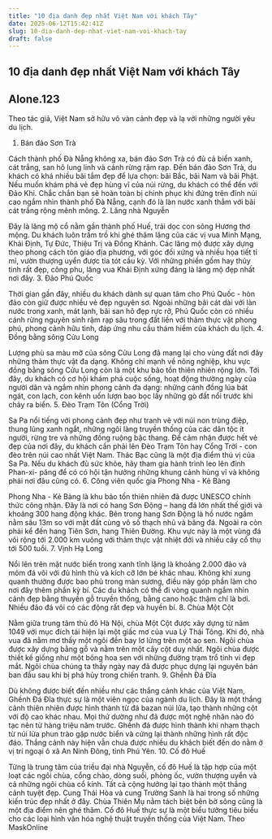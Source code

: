```yaml
---
title: "10 địa danh đẹp nhất Việt Nam với khách Tây"
date: 2025-06-12T15:42:41Z
slug: 10-dia-danh-dep-nhat-viet-nam-voi-khach-tay
draft: false
---
```


## 10 địa danh đẹp nhất Việt Nam với khách Tây

## Alone.123

Theo tác giả, Việt Nam sở hữu vô vàn cảnh đẹp và lạ với những người yêu du lịch.

 
1. Bán đảo Sơn Trà

Cách thành phố Đà Nẵng không xa, bán đảo Sơn Trà có đủ cả biển xanh, cát trắng, san hô lung linh và cánh rừng rậm rạp. Đến bán đảo Sơn Trà, du khách có khá nhiều bãi tắm đẹp để lựa chọn: bãi Bắc, bãi Nam và bãi Phật.
Nếu muốn khám phá vẻ đẹp hùng vĩ của núi rừng, du khách có thể đến với Đảo Khỉ. Chắc chắn bạn sẽ hoàn toàn bị chinh phục khi đứng trên đỉnh núi cao ngắm nhìn thành phố Đà Nẵng, cạnh đó là làn nước xanh thẳm với bãi cát trắng rộng mênh mông.
2. Lăng nhà Nguyễn

Đây là lăng mộ cổ nằm gần thành phố Huế, trải dọc con sông Hương thơ mộng. Du khách luôn trầm trồ khi ghé thăm lăng của các vị vua Minh Mạng, Khải Định, Tự Đức, Thiệu Trị và Đồng Khánh.
Các lăng mộ được xây dựng theo phong cách tôn giáo địa phương, với góc đối xứng và nhiều họa tiết tỉ mỉ, vườn thượng uyển được tỉa tót cầu kỳ. Với những phiến gốm hay thủy tinh rất đẹp, công phu, lăng vua Khải Định xứng đáng là lăng mộ đẹp nhất nơi đây.
3. Đảo Phú Quốc

 
Thời gian gần đây, nhiều du khách dành sự quan tâm cho Phú Quốc - hòn đảo còn giữ được nhiều vẻ đẹp nguyên sơ. Ngoài những bãi cát dài với làn nước trong xanh, mát lạnh, bãi san hô đẹp rực rỡ, Phú Quốc còn có nhiều cánh rừng nguyên sinh rậm rạp sâu trong đất liền với thảm thực vật phong phú, phong cảnh hữu tình, đáp ứng nhu cầu thám hiểm của khách du lịch.
4. Đồng bằng sông Cửu Long

Lượng phù sa màu mỡ của sông Cửu Long đã mang lại cho vùng đất nơi đây những thảm thực vật đa dạng. Không chỉ mạnh về nông nghiệp, khu vực đồng bằng sông Cửu Long còn là một khu bảo tồn thiên nhiên rộng lớn.
Tới đây, du khách có cơ hội khám phá cuộc sống, hoạt động thường ngày của người dân và ngắm nhìn phong cảnh đa dạng: những cánh đồng lúa bát ngát, con lạch, con kênh uốn lượn bao bọc lấy những gò đất nổi trước khi chảy ra biển.
5. Đèo Trạm Tôn (Cổng Trời)

Sa Pa nổi tiếng với phong cảnh đẹp như tranh vẽ với núi non trùng điệp, thung lũng xanh ngắt, những ngôi làng truyền thống của các dân tộc ít người, rừng tre và những đồng ruộng bậc thang. Để cảm nhận được hết vẻ đẹp của nơi đây, du khách cần phải lên Đèo Trạm Tôn hay Cổng Trời - con đèo trên núi cao nhất Việt Nam.
Thác Bạc cũng là một địa điểm thú vị của Sa Pa. Nếu du khách đủ sức khỏe, hãy tham gia hành trình leo lên đỉnh Phan-xi- păng để có có hội tận hưởng những khung cảnh hùng vĩ và không phải nơi đâu cũng có.
6. Công viên quốc gia Phong Nha - Kẻ Bàng

Phong Nha - Kẻ Bàng là khu bảo tồn thiên nhiên đã được UNESCO chính thức công nhận. Đây là nơi có hang Sơn Động – hang đá lớn nhất thế giới và khoảng 300 hang động khác. Bên trong hang Sơn Động là hồ nước ngầm nằm sâu 13m so với mặt đất cùng vô số thạch nhũ và băng đá.
Ngoài ra còn phải kể đến hang Tiên Sơn, hang Thiên Đường. Khu vực này là một vùng đá vôi rộng tới 2.000 km vuông với thảm thực vật nhiệt đới và nhiều cây cổ thụ tới 500 tuổi.
7. Vịnh Hạ Long

Nổi lên trên mặt nước biển trong xanh tĩnh lặng là khoảng 2.000 đảo và mỏm đá vôi với đủ hình thù và kích cỡ lớn bé khác nhau. Không khí xung quanh thường được bao phủ trong màn sương, điều này góp phần làm cho nơi đây thêm phần kỳ bí.
Các du khách có thể đi vòng quanh ngắm nhìn cảnh đẹp bằng thuyền gỗ truyền thống, bằng cano hoặc thậm chí là bơi. Nhiều đảo đá vôi có các động rất đẹp và huyền bí.
8. Chùa Một Cột

Nằm giữa trung tâm thủ đô Hà Nội, chùa Một Cột được xây dựng từ năm 1049 với mục đích tái hiện lại một giấc mơ của vua Lý Thái Tông. Khi đó, nhà vua đã nằm mơ thấy một ngôi đền bay lơ lửng trên một ao sen. Ngôi chùa được xây dựng bằng gỗ và nằm trên một cây cột duy nhất.
Ngôi chùa được thiết kế giống như một bông hoa sen với những đường trạm trổ tinh vi đẹp mắt. Ngôi chùa chúng ta thấy ngày nay đã được phục dựng lại nguyên bản ban đầu sau khi bị phá hủy trong chiến tranh.
9. Ghềnh Đá Đĩa

Dù không được biết đến nhiều như các thắng cảnh khác của Việt Nam, Ghềnh Đá Đĩa thực sự là một viên ngọc của ngành du lịch. Đây là một thắng cảnh thiên nhiên được hình thành từ đá bazan núi lửa, tạo thành những cột với độ cao khác nhau. Mọi thứ dường như đã được một nghệ nhân nào đó tạc nên từ hàng triệu năm trước.
Ghềnh đá được hình thành khi nham thạch từ núi lửa phun trào gặp nước biển và cứng lại thành những hình rất độc đáo. Thắng cảnh này hiện vẫn chưa được nhiều du khách biết đến do nằm ở vị trí ngoại ô xã An Ninh Đông, tỉnh Phú Yên.
10. Cố đô Huế

Từng là trung tâm của triều đại nhà Nguyễn, cố đô Huế là tập hợp của một loạt các ngôi chùa, cổng chào, dòng suối, phòng ốc, vườn thượng uyển và cả những ngôi chùa cổ kính. Tất cả cộng hưởng lại tạo thành một thắng cảnh tuyệt đẹp.
Cung Thái Hòa và cung Trường Sanh là hai trong số những kiến trúc đẹp nhất ở đây. Chùa Thiên Mụ nằm tách biệt bên bờ sông cũng là một địa điểm nên ghé thăm. Cố đô Huế thực sự là một biểu tưởng tiêu biểu cho các loại hình văn hóa nghệ thuật truyền thống của Việt Nam.
Theo MaskOnline​